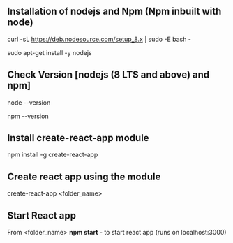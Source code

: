 Installation of nodejs and Npm (Npm inbuilt with node)
---------------------------------------------------------
curl -sL https://deb.nodesource.com/setup_8.x | sudo -E bash -

sudo apt-get install -y nodejs

Check Version [nodejs (8 LTS and above) and npm]
------------------------------------------------
node --version

npm --version

Install create-react-app module 
--------------------------------
npm install -g create-react-app 

Create react app using the module
---------------------------------
create-react-app <folder_name>

Start React app
------------------
From <folder_name> <b>npm start</b> - to start react app (runs on localhost:3000)
